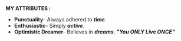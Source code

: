 **MY ATTRIBUTES :**
* __Punctuality__- Always adhered to __*time*__.
* __Enthusiastic__- Simply __*active*__.
* __Optimistic Dreamer__- Believes in __*dreams*__.
__*"You ONLY Live ONCE"*__
